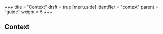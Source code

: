 +++
title = "Context"
draft = true
[menu.side]
  identifier = "context"
  parent = "guide"
  weight = 5
+++

## Context
